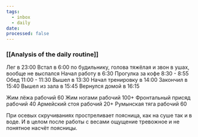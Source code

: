 ```yaml
---
tags:
  - inbox
  - daily
date:
processed: false
---
```

### [[Analysis of the daily routine]]
Лег в 23:00
Встал в 6:00 по будильнику, голова тяжёлая и звон в ушах, вообще не выспался
Начал работу в 6:30
Прогулка за кофе 8:30 - 8:55
Обед 11:00 - 11:30
Вышел в 13:30
Начал тренировку в 14:00
Закончил в 15:40
Вышел из зала в 15:45
Вернулся домой в 16:15

Жим лёжа рабочий 60
Жим ногами рабочий 100+
Фронтальный присяд рабочий 40
Армейский стоя рабочий 20+
Румынская тяга рабочий 60

При осевых скручиваниях простреливает поясница, как на суше так и в воде. И в целом после работы с весами ощущение тревожное и не понятное насчёт поясницы.

